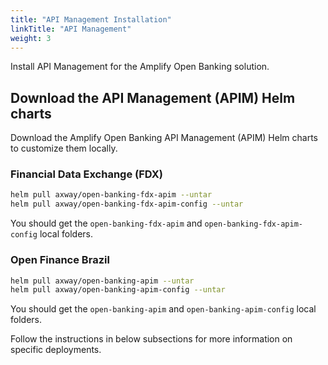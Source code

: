 ```yaml
---
title: "API Management Installation"
linkTitle: "API Management"
weight: 3
---
```

Install API Management for the Amplify Open Banking solution.

## Download the API Management (APIM) Helm charts

Download the Amplify Open Banking API Management (APIM) Helm charts to customize them locally.

### Financial Data Exchange (FDX)

```bash
helm pull axway/open-banking-fdx-apim --untar
helm pull axway/open-banking-fdx-apim-config --untar
```

You should get the `open-banking-fdx-apim` and `open-banking-fdx-apim-config` local folders.

### Open Finance Brazil

```bash
helm pull axway/open-banking-apim --untar
helm pull axway/open-banking-apim-config --untar
```

You should get the `open-banking-apim` and `open-banking-apim-config` local folders.

Follow the instructions in below subsections for more information on specific deployments.